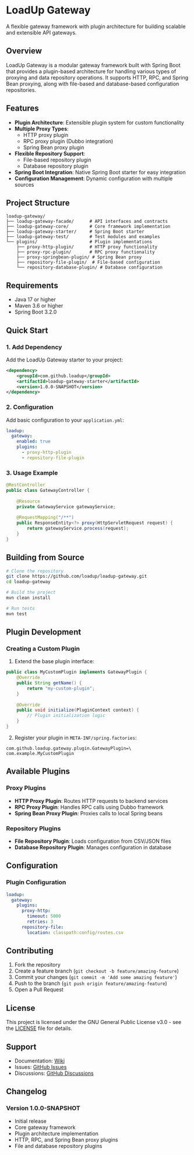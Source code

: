 # LoadUp Gateway

A flexible gateway framework with plugin architecture for building scalable and extensible API gateways.

## Overview

LoadUp Gateway is a modular gateway framework built with Spring Boot that provides a plugin-based architecture for
handling various types of proxying and data repository operations. It supports HTTP, RPC, and Spring Bean proxying,
along with file-based and database-based configuration repositories.

## Features

- **Plugin Architecture**: Extensible plugin system for custom functionality
- **Multiple Proxy Types**:
    - HTTP proxy plugin
    - RPC proxy plugin (Dubbo integration)
    - Spring Bean proxy plugin
- **Flexible Repository Support**:
    - File-based repository plugin
    - Database repository plugin
- **Spring Boot Integration**: Native Spring Boot starter for easy integration
- **Configuration Management**: Dynamic configuration with multiple sources

## Project Structure

```
loadup-gateway/
├── loadup-gateway-facade/      # API interfaces and contracts
├── loadup-gateway-core/        # Core framework implementation
├── loadup-gateway-starter/     # Spring Boot starter
├── loadup-gateway-test/        # Test modules and examples
└── plugins/                    # Plugin implementations
    ├── proxy-http-plugin/      # HTTP proxy functionality
    ├── proxy-rpc-plugin/       # RPC proxy functionality
    ├── proxy-springbean-plugin/ # Spring Bean proxy
    ├── repository-file-plugin/  # File-based configuration
    └── repository-database-plugin/ # Database configuration
```

## Requirements

- Java 17 or higher
- Maven 3.6 or higher
- Spring Boot 3.2.0

## Quick Start

### 1. Add Dependency

Add the LoadUp Gateway starter to your project:

```xml
<dependency>
    <groupId>com.github.loadup</groupId>
    <artifactId>loadup-gateway-starter</artifactId>
    <version>1.0.0-SNAPSHOT</version>
</dependency>
```

### 2. Configuration

Add basic configuration to your `application.yml`:

```yaml
loadup:
  gateway:
    enabled: true
    plugins:
      - proxy-http-plugin
      - repository-file-plugin
```

### 3. Usage Example

```java
@RestController
public class GatewayController {
    
    @Resource
    private GatewayService gatewayService;
    
    @RequestMapping("/**")
    public ResponseEntity<?> proxy(HttpServletRequest request) {
        return gatewayService.process(request);
    }
}
```

## Building from Source

```bash
# Clone the repository
git clone https://github.com/loadup/loadup-gateway.git
cd loadup-gateway

# Build the project
mvn clean install

# Run tests
mvn test
```

## Plugin Development

### Creating a Custom Plugin

1. Extend the base plugin interface:

```java
public class MyCustomPlugin implements GatewayPlugin {
    @Override
    public String getName() {
        return "my-custom-plugin";
    }
    
    @Override
    public void initialize(PluginContext context) {
        // Plugin initialization logic
    }
}
```

2. Register your plugin in `META-INF/spring.factories`:

```properties
com.github.loadup.gateway.plugin.GatewayPlugin=\
com.example.MyCustomPlugin
```

## Available Plugins

### Proxy Plugins

- **HTTP Proxy Plugin**: Routes HTTP requests to backend services
- **RPC Proxy Plugin**: Handles RPC calls using Dubbo framework
- **Spring Bean Proxy Plugin**: Proxies calls to local Spring beans

### Repository Plugins

- **File Repository Plugin**: Loads configuration from CSV/JSON files
- **Database Repository Plugin**: Manages configuration in database

## Configuration

### Plugin Configuration

```yaml
loadup:
  gateway:
    plugins:
      proxy-http:
        timeout: 5000
        retries: 3
      repository-file:
        location: classpath:config/routes.csv
```

## Contributing

1. Fork the repository
2. Create a feature branch (`git checkout -b feature/amazing-feature`)
3. Commit your changes (`git commit -m 'Add some amazing feature'`)
4. Push to the branch (`git push origin feature/amazing-feature`)
5. Open a Pull Request

## License

This project is licensed under the GNU General Public License v3.0 - see the [LICENSE](LICENSE) file for details.

## Support

- Documentation: [Wiki](https://github.com/loadup/loadup-gateway/wiki)
- Issues: [GitHub Issues](https://github.com/loadup/loadup-gateway/issues)
- Discussions: [GitHub Discussions](https://github.com/loadup/loadup-gateway/discussions)

## Changelog

### Version 1.0.0-SNAPSHOT

- Initial release
- Core gateway framework
- Plugin architecture implementation
- HTTP, RPC, and Spring Bean proxy plugins
- File and database repository plugins
